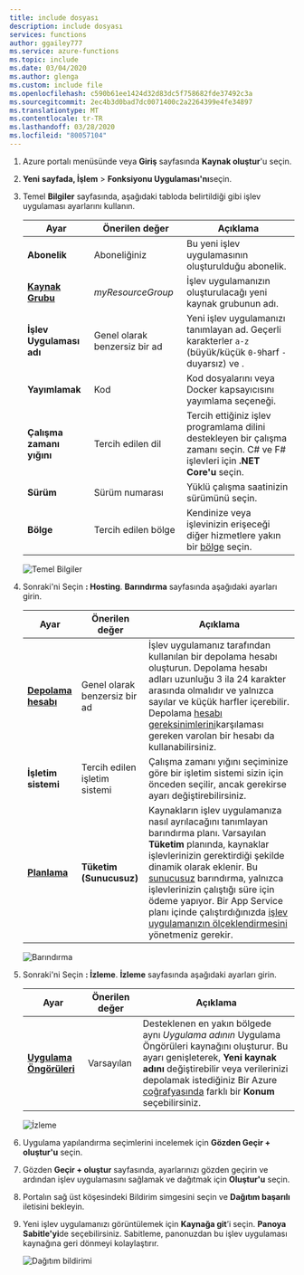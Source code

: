 ```yaml
---
title: include dosyası
description: include dosyası
services: functions
author: ggailey777
ms.service: azure-functions
ms.topic: include
ms.date: 03/04/2020
ms.author: glenga
ms.custom: include file
ms.openlocfilehash: c590b61ee1424d32d83dc5f758682fde37492c3a
ms.sourcegitcommit: 2ec4b3d0bad7dc0071400c2a2264399e4fe34897
ms.translationtype: MT
ms.contentlocale: tr-TR
ms.lasthandoff: 03/28/2020
ms.locfileid: "80057104"
---
```

1. Azure portalı menüsünde veya **Giriş** sayfasında **Kaynak oluştur**'u seçin.

1. **Yeni** **sayfada, İşlem** > **Fonksiyonu Uygulaması'nı**seçin.

1. Temel **Bilgiler** sayfasında, aşağıdaki tabloda belirtildiği gibi işlev uygulaması ayarlarını kullanın.

    | Ayar      | Önerilen değer  | Açıklama |
    | ------------ | ---------------- | ----------- |
    | **Abonelik** | Aboneliğiniz | Bu yeni işlev uygulamasının oluşturulduğu abonelik. |
    | **[Kaynak Grubu](../articles/azure-resource-manager/management/overview.md)** |  *myResourceGroup* | İşlev uygulamanızın oluşturulacağı yeni kaynak grubunun adı. |
    | **İşlev Uygulaması adı** | Genel olarak benzersiz bir ad | Yeni işlev uygulamanızı tanımlayan ad. Geçerli karakterler `a-z` (büyük/küçük `0-9`harf `-`duyarsız) ve .  |
    |**Yayımlamak**| Kod | Kod dosyalarını veya Docker kapsayıcısını yayımlama seçeneği. |
    | **Çalışma zamanı yığını** | Tercih edilen dil | Tercih ettiğiniz işlev programlama dilini destekleyen bir çalışma zamanı seçin. C# ve F# işlevleri için **.NET Core'u** seçin. |
    |**Sürüm**| Sürüm numarası | Yüklü çalışma saatinizin sürümünü seçin.  |
    |**Bölge**| Tercih edilen bölge | Kendinize veya işlevinizin erişeceği diğer hizmetlere yakın bir [bölge](https://azure.microsoft.com/regions/) seçin. |

    ![Temel Bilgiler](./media/functions-create-function-app-portal/function-app-create-basics.png)

1. Sonraki'ni Seçin **: Hosting**. **Barındırma** sayfasında aşağıdaki ayarları girin.

    | Ayar      | Önerilen değer  | Açıklama |
    | ------------ | ---------------- | ----------- |
    | **[Depolama hesabı](../articles/storage/common/storage-account-create.md)** |  Genel olarak benzersiz bir ad |  İşlev uygulamanız tarafından kullanılan bir depolama hesabı oluşturun. Depolama hesabı adları uzunluğu 3 ila 24 karakter arasında olmalıdır ve yalnızca sayılar ve küçük harfler içerebilir. Depolama [hesabı gereksinimlerini](../articles/azure-functions/functions-scale.md#storage-account-requirements)karşılaması gereken varolan bir hesabı da kullanabilirsiniz. |
    |**İşletim sistemi**| Tercih edilen işletim sistemi | Çalışma zamanı yığını seçiminize göre bir işletim sistemi sizin için önceden seçilir, ancak gerekirse ayarı değiştirebilirsiniz. |
    | **[Planlama](../articles/azure-functions/functions-scale.md)** | **Tüketim (Sunucusuz)** | Kaynakların işlev uygulamanıza nasıl ayrılacağını tanımlayan barındırma planı. Varsayılan **Tüketim** planında, kaynaklar işlevlerinizin gerektirdiği şekilde dinamik olarak eklenir. Bu [sunucusuz](https://azure.microsoft.com/overview/serverless-computing/) barındırma, yalnızca işlevlerinizin çalıştığı süre için ödeme yapıyor. Bir App Service planı içinde çalıştırdığınızda [işlev uygulamanızın ölçeklendirmesini](../articles/azure-functions/functions-scale.md) yönetmeniz gerekir.  |

    ![Barındırma](./media/functions-create-function-app-portal/function-app-create-hosting.png)

1. Sonraki'ni Seçin **: İzleme**. **İzleme** sayfasında aşağıdaki ayarları girin.

    | Ayar      | Önerilen değer  | Açıklama |
    | ------------ | ---------------- | ----------- |
    | **[Uygulama Öngörüleri](../articles/azure-functions/functions-monitoring.md)** | Varsayılan | Desteklenen en yakın bölgede aynı *Uygulama adının* Uygulama Öngörüleri kaynağını oluşturur. Bu ayarı genişleterek, **Yeni kaynak adını** değiştirebilir veya verilerinizi depolamak istediğiniz Bir Azure [coğrafyasında](https://azure.microsoft.com/global-infrastructure/geographies/) farklı bir **Konum** seçebilirsiniz. |

    ![İzleme](./media/functions-create-function-app-portal/function-app-create-monitoring.png)

1. Uygulama yapılandırma seçimlerini incelemek için **Gözden Geçir + oluştur'u** seçin.

1. Gözden **Geçir + oluştur** sayfasında, ayarlarınızı gözden geçirin ve ardından işlev uygulamasını sağlamak ve dağıtmak için **Oluştur'u** seçin.

1. Portalın sağ üst köşesindeki Bildirim simgesini seçin ve **Dağıtım başarılı** iletisini bekleyin.

1. Yeni işlev uygulamanızı görüntülemek için **Kaynağa git**’i seçin. **Panoya Sabitle'yi**de seçebilirsiniz. Sabitleme, panonuzdan bu işlev uygulaması kaynağına geri dönmeyi kolaylaştırır.

    ![Dağıtım bildirimi](./media/functions-create-function-app-portal/function-app-create-notification2.png)